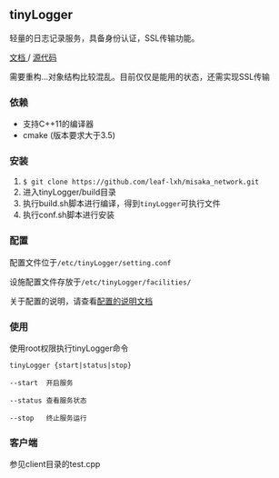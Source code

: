 ## tinyLogger

轻量的日志记录服务，具备身份认证，SSL传输功能。

[文档 ](/doc)  /  [源代码](/src)



需要重构...对象结构比较混乱。目前仅仅是能用的状态，还需实现SSL传输



### 依赖

* 支持C++11的编译器
* cmake (版本要求大于3.5)



### 安装

1.  `$ git clone https://github.com/leaf-lxh/misaka_network.git`
2.  进入tinyLogger/build目录
3.  执行build.sh脚本进行编译，得到`tinyLogger`可执行文件
4.  执行conf.sh脚本进行安装



### 配置

配置文件位于`/etc/tinyLogger/setting.conf`

设施配置文件存放于`/etc/tinyLogger/facilities/`

关于配置的说明，请查看[配置的说明文档](/doc/conf.md)



### 使用

使用root权限执行tinyLogger命令

```
tinyLogger {start|status|stop}

--start  开启服务

--status 查看服务状态

--stop   终止服务运行

```



### 客户端

参见client目录的test.cpp



